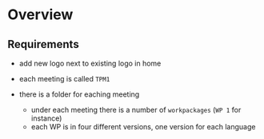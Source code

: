 # Overview

## Requirements

- add new logo next to existing logo in home

- each meeting is called `TPM1`
- there is a folder for eaching meeting
    - under each meeting there is a number of `workpackages` (`WP 1` for instance)
    - each WP is in four different versions, one version for each language
